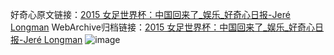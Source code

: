 好奇心原文链接：[2015 女足世界杯：中国回来了_娱乐_好奇心日报-Jeré Longman](https://www.qdaily.com/articles/10473.html)
WebArchive归档链接：[2015 女足世界杯：中国回来了_娱乐_好奇心日报-Jeré Longman](http://web.archive.org/web/20190623160412/https://www.qdaily.com/articles/10473.html)
![image](http://ww3.sinaimg.cn/large/007d5XDply1g3vyzcyd1zj30u0560u0x)